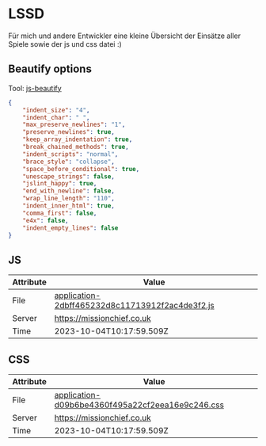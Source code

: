 # LSSD
Für mich und andere Entwickler eine kleine Übersicht der Einsätze aller Spiele sowie der js und css datei :)

<!-- automated -->
## Beautify options
Tool: [js-beautify](https://github.com/beautify-web/js-beautify)
```json
{
    "indent_size": "4",
    "indent_char": " ",
    "max_preserve_newlines": "1",
    "preserve_newlines": true,
    "keep_array_indentation": true,
    "break_chained_methods": true,
    "indent_scripts": "normal",
    "brace_style": "collapse",
    "space_before_conditional": true,
    "unescape_strings": false,
    "jslint_happy": true,
    "end_with_newline": false,
    "wrap_line_length": "110",
    "indent_inner_html": true,
    "comma_first": false,
    "e4x": false,
    "indent_empty_lines": false
}
```

## JS
| Attribute | Value |
| --------- | ----- |
| File      | [application-2dbff465232d8c11713912f2ac4de3f2.js](https://missionchief.co.uk/assets/application-2dbff465232d8c11713912f2ac4de3f2.js) |
| Server    | https://missionchief.co.uk |
| Time      | 2023-10-04T10:17:59.509Z |

## CSS
| Attribute | Value |
| --------- | ----- |
| File      | [application-d09b6be4360f495a22cf2eea16e9c246.css](https://missionchief.co.uk/assets/application-d09b6be4360f495a22cf2eea16e9c246.css) |
| Server    | https://missionchief.co.uk |
| Time      | 2023-10-04T10:17:59.509Z |
<!-- /automated -->

